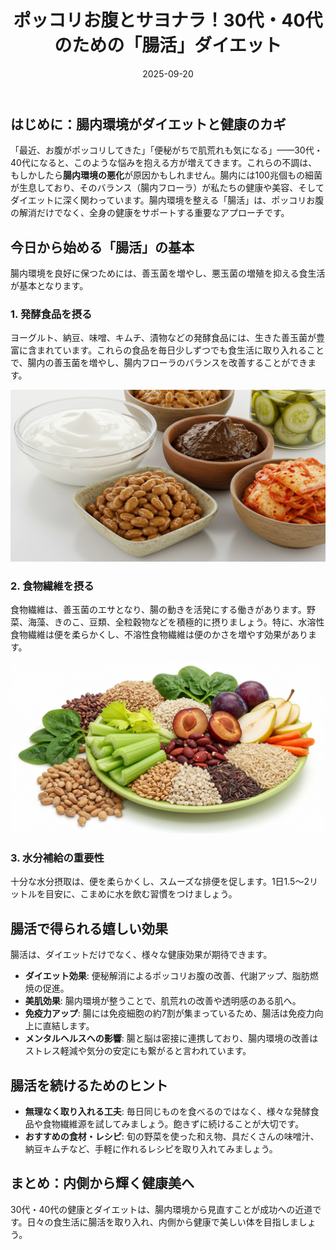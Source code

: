 ﻿---
title: ポッコリお腹とサヨナラ！30代・40代のための「腸活」ダイエット
date: 2025-09-20
tags: [健康, 腸活, ダイエット, 腹部, 便秘改善, 発酵食品]
category: health
image: /ltb-blog/article_images/article4/gut_health_diet.png
description: "腸内環境を整えてポッコリお腹や便秘を改善する、30代・40代向けの実践的な腸活ダイエットの方法を紹介します。"
---

## はじめに：腸内環境がダイエットと健康のカギ

「最近、お腹がポッコリしてきた」「便秘がちで肌荒れも気になる」——30代・40代になると、このような悩みを抱える方が増えてきます。これらの不調は、もしかしたら**腸内環境の悪化**が原因かもしれません。腸内には100兆個もの細菌が生息しており、そのバランス（腸内フローラ）が私たちの健康や美容、そしてダイエットに深く関わっています。腸内環境を整える「腸活」は、ポッコリお腹の解消だけでなく、全身の健康をサポートする重要なアプローチです。

## 今日から始める「腸活」の基本

腸内環境を良好に保つためには、善玉菌を増やし、悪玉菌の増殖を抑える食生活が基本となります。

### 1. 発酵食品を摂る

ヨーグルト、納豆、味噌、キムチ、漬物などの発酵食品には、生きた善玉菌が豊富に含まれています。これらの食品を毎日少しずつでも食生活に取り入れることで、腸内の善玉菌を増やし、腸内フローラのバランスを改善することができます。

![発酵食品のイメージ](/article_images/health/fermented_food.png)

### 2. 食物繊維を摂る

食物繊維は、善玉菌のエサとなり、腸の動きを活発にする働きがあります。野菜、海藻、きのこ、豆類、全粒穀物などを積極的に摂りましょう。特に、水溶性食物繊維は便を柔らかくし、不溶性食物繊維は便のかさを増やす効果があります。

![食物繊維のイメージ](/article_images/health/fermented_foods_fiber.png)

### 3. 水分補給の重要性

十分な水分摂取は、便を柔らかくし、スムーズな排便を促します。1日1.5〜2リットルを目安に、こまめに水を飲む習慣をつけましょう。

## 腸活で得られる嬉しい効果

腸活は、ダイエットだけでなく、様々な健康効果が期待できます。

* **ダイエット効果**: 便秘解消によるポッコリお腹の改善、代謝アップ、脂肪燃焼の促進。
* **美肌効果**: 腸内環境が整うことで、肌荒れの改善や透明感のある肌へ。
* **免疫力アップ**: 腸には免疫細胞の約7割が集まっているため、腸活は免疫力向上に直結します。
* **メンタルヘルスへの影響**: 腸と脳は密接に連携しており、腸内環境の改善はストレス軽減や気分の安定にも繋がると言われています。

## 腸活を続けるためのヒント

* **無理なく取り入れる工夫**: 毎日同じものを食べるのではなく、様々な発酵食品や食物繊維源を試してみましょう。飽きずに続けることが大切です。
* **おすすめの食材・レシピ**: 旬の野菜を使った和え物、具だくさんの味噌汁、納豆キムチなど、手軽に作れるレシピを取り入れてみましょう。

## まとめ：内側から輝く健康美へ

30代・40代の健康とダイエットは、腸内環境から見直すことが成功への近道です。日々の食生活に腸活を取り入れ、内側から健康で美しい体を目指しましょう。
